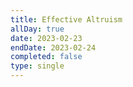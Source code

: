 ```yaml
---
title: Effective Altruism
allDay: true
date: 2023-02-23
endDate: 2023-02-24
completed: false
type: single
---
```

